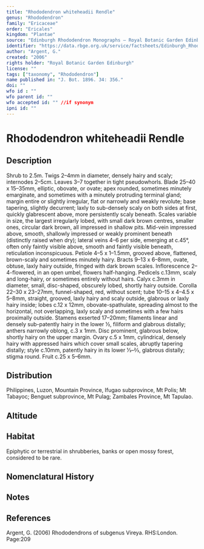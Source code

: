 ```yaml
---
title: "Rhododendron whiteheadii Rendle"
genus: "Rhododendron"
family: "Ericaceae"
order: "Ericales"
kingdom: "Plantae"
source: "Edinburgh Rhododendron Monographs – Royal Botanic Garden Edinburgh"
identifier: "https://data.rbge.org.uk/service/factsheets/Edinburgh_Rhododendron_Monographs.xhtml"
author: "Argent, G."
created: "2006"
rights holder: "Royal Botanic Garden Edinburgh"
license: ""
tags: ["taxonomy", "Rhododendron"]
name published in: "J. Bot. 1896. 34: 356."
doi: ""
wfo id : ""
wfo parent id: ""
wfo accepted id: "" //if synonym                      
ipni id: ""
---
```


                       

# Rhododendron whiteheadii Rendle

## Description
Shrub to 2.5m. Twigs 2–4mm in diameter, densely hairy and scaly; internodes 2–5cm. Leaves 3–7 together in tight pseudowhorls. Blade 25–40 x 15–35mm, elliptic, obovate, or ovate; apex rounded, sometimes minutely emarginate, and sometimes with a minutely protruding terminal gland; margin entire or slightly irregular, flat or narrowly and weakly revolute; base tapering, slightly decurrent; laxly to sub-densely scaly on both sides at first, quickly glabrescent above, more persistently scaly beneath. Scales variable in size, the largest irregularly lobed, with small dark brown centres, smaller ones, circular dark brown, all impressed in shallow pits. Mid-vein impressed above, smooth, shallowly impressed or weakly prominent beneath (distinctly raised when dry); lateral veins 4–6 per side, emerging at c.45°, often only faintly visible above, smooth and faintly visible beneath, reticulation inconspicuous. Petiole 4–5 x 1–1.5mm, grooved above, flattened, brown-scaly and sometimes minutely hairy. Bracts 9–13 x 6–8mm, ovate, obtuse, laxly hairy outside, fringed with dark brown scales. Inflorescence 2–4-flowered, in an open umbel, flowers half-hanging. Pedicels c.13mm, scaly and long-hairy, or sometimes entirely without hairs. Calyx c.3mm in diameter, small, disc-shaped, obscurely lobed, shortly hairy outside. Corolla 22–30 x 23–27mm, funnel-shaped, red, without scent; tube 10–15 x 4–4.5 x 5–8mm, straight, grooved, laxly hairy and scaly outside, glabrous or laxly hairy inside; lobes c.12 x 12mm, obovate-spathulate, spreading almost to the horizontal, not overlapping, laxly scaly and sometimes with a few hairs proximally outside. Stamens exserted 17–20mm; fila­ments linear and densely sub-patently hairy in the lower ½, filiform and glabrous distally; anthers narrowly oblong, c.3 x 1mm. Disc prominent, glabrous below, shortly hairy on the upper margin. Ovary c.5 x 1mm, cylindrical, densely hairy with appressed hairs which cover small scales, abruptly tapering distally; style c.10mm, patently hairy in its lower 1⁄3–2⁄3, glabrous distally; stigma round. Fruit c.25 x 5–6mm.

## Distribution
Philippines, Luzon, Mountain Province, Ifugao subprovince, Mt Polis; Mt Tabayoc; Benguet subprovince, Mt Pulag; Zambales Province, Mt Tapulao.

## Altitude


## Habitat
Epiphytic or terrestrial in shrubberies, banks or open mossy forest, considered to be rare.

## Nomenclatural History

                       
## Notes


## References

Argent, G. (2006) Rhododendrons of subgenus Vireya. RHS:London. Page:209
